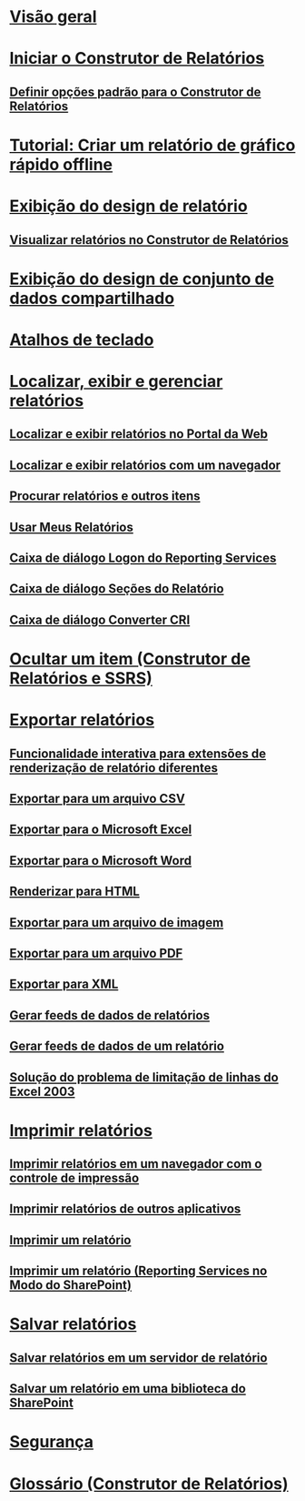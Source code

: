 # [Visão geral](report-builder-in-sql-server-2016.md)  
# [Iniciar o Construtor de Relatórios](start-report-builder.md)  
## [Definir opções padrão para o Construtor de Relatórios](set-default-options-for-report-builder.md)  
# [Tutorial: Criar um relatório de gráfico rápido offline](tutorial-create-a-quick-chart-report-offline-report-builder.md)  
# [Exibição do design de relatório](report-design-view-report-builder.md)  
## [Visualizar relatórios no Construtor de Relatórios](previewing-reports-in-report-builder.md)  
# [Exibição do design de conjunto de dados compartilhado](shared-dataset-design-view-report-builder.md)  
# [Atalhos de teclado](keyboard-shortcuts-report-builder.md)  
# [Localizar, exibir e gerenciar relatórios](finding-viewing-and-managing-reports-report-builder-and-ssrs.md)  
## [Localizar e exibir relatórios no Portal da Web](finding-and-viewing-reports-in-the-web-portal-report-builder-and-ssrs.md)  
## [Localizar e exibir relatórios com um navegador](finding-and-viewing-reports-with-a-browser-report-builder-and-ssrs.md)  
## [Procurar relatórios e outros itens](searching-for-reports-and-other-items-report-builder-and-ssrs.md)  
## [Usar Meus Relatórios](using-my-reports-report-builder-and-ssrs.md)  
## [Caixa de diálogo Logon do Reporting Services](reporting-services-login-dialog-box-report-builder.md)  
## [Caixa de diálogo Seções do Relatório](report-sections-dialog-box-report-builder.md)  
## [Caixa de diálogo Converter CRI](convert-cri-dialog-box-report-builder.md)  
# [Ocultar um item (Construtor de Relatórios e SSRS)](hide-an-item-report-builder-and-ssrs.md)  
# [Exportar relatórios](export-reports-report-builder-and-ssrs.md)  
## [Funcionalidade interativa para extensões de renderização de relatório diferentes](interactive-functionality-different-report-rendering-extensions.md)  
## [Exportar para um arquivo CSV](exporting-to-a-csv-file-report-builder-and-ssrs.md)  
## [Exportar para o Microsoft Excel](exporting-to-microsoft-excel-report-builder-and-ssrs.md)  
## [Exportar para o Microsoft Word](exporting-to-microsoft-word-report-builder-and-ssrs.md)  
## [Renderizar para HTML](rendering-to-html-report-builder-and-ssrs.md)  
## [Exportar para um arquivo de imagem](exporting-to-an-image-file-report-builder-and-ssrs.md)  
## [Exportar para um arquivo PDF](exporting-to-a-pdf-file-report-builder-and-ssrs.md)  
## [Exportar para XML](exporting-to-xml-report-builder-and-ssrs.md)  
## [Gerar feeds de dados de relatórios](generating-data-feeds-from-reports-report-builder-and-ssrs.md)  
## [Gerar feeds de dados de um relatório](generate-data-feeds-from-a-report-report-builder-and-ssrs.md)  
## [Solução do problema de limitação de linhas do Excel 2003](work-around-the-excel-2003-row-limitation.md)  
# [Imprimir relatórios](print-reports-report-builder-and-ssrs.md)  
## [Imprimir relatórios em um navegador com o controle de impressão](print-reports-from-a-browser-with-the-print-control-report-builder-and-ssrs.md)  
## [Imprimir relatórios de outros aplicativos](print-reports-from-other-applications-report-builder-and-ssrs.md)  
## [Imprimir um relatório](print-a-report-report-builder-and-ssrs.md)  
## [Imprimir um relatório (Reporting Services no Modo do SharePoint)](print-a-report-reporting-services-in-sharepoint-mode.md)  
# [Salvar relatórios](saving-reports-report-builder.md)  
## [Salvar relatórios em um servidor de relatório](save-reports-to-a-report-server-report-builder.md)  
## [Salvar um relatório em uma biblioteca do SharePoint](save-a-report-to-a-sharepoint-library-report-builder.md)  
# [Segurança](security-report-builder.md)  
# [Glossário (Construtor de Relatórios)](glossary-report-builder.md)  
